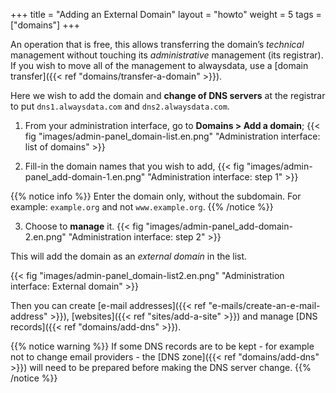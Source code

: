 +++
title = "Adding an External Domain"
layout = "howto"
weight = 5
tags = ["domains"]
+++

An operation that is free, this allows transferring the domain’s *technical* management without touching its *administrative* management (its registrar). If you wish to move all of the management to alwaysdata, use a [domain transfer]({{< ref "domains/transfer-a-domain" >}}).

Here we wish to add the domain and **change of DNS servers** at the registrar to put `dns1.alwaysdata.com` and `dns2.alwaysdata.com`.

1.  From your administration interface, go to **Domains > Add a domain**;
    {{< fig "images/admin-panel_domain-list.en.png" "Administration interface: list of domains" >}}

2.  Fill-in the domain names that you wish to add,
    {{< fig "images/admin-panel_add-domain-1.en.png" "Administration interface: step 1" >}}

{{% notice info %}}
Enter the domain only, without the subdomain. For example: `example.org` and not `www.example.org`.
{{% /notice %}}

3.  Choose to **manage** it.
    {{< fig "images/admin-panel_add-domain-2.en.png" "Administration interface: step 2" >}}

This will add the domain as an *external domain* in the list.

{{< fig "images/admin-panel_domain-list2.en.png" "Administration interface: External domain" >}}

Then you can create [e-mail addresses]({{< ref "e-mails/create-an-e-mail-address" >}}), [websites]({{< ref "sites/add-a-site" >}}) and manage [DNS records]({{< ref "domains/add-dns" >}}).

{{% notice warning %}}
If some DNS records are to be kept - for example not to change email providers - the [DNS zone]({{< ref "domains/add-dns" >}}) will need to be prepared before making the DNS server change.
{{% /notice %}}
